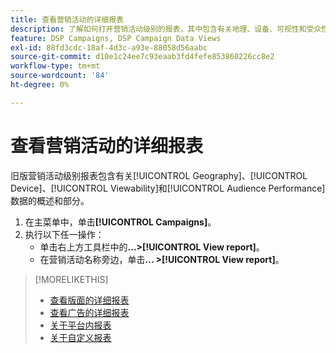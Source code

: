 ```yaml
---
title: 查看营销活动的详细报表
description: 了解如何打开营销活动级别的报表，其中包含有关地理、设备、可视性和受众性能数据的部分。
feature: DSP Campaigns, DSP Campaign Data Views
exl-id: 88fd3cdc-18af-4d3c-a93e-88058d56aabc
source-git-commit: d10e1c24ee7c93eaab3fd4fefe853860226cc8e2
workflow-type: tm+mt
source-wordcount: '84'
ht-degree: 0%

---
```


# 查看营销活动的详细报表

旧版营销活动级别报表包含有关[!UICONTROL Geography]、[!UICONTROL Device]、[!UICONTROL Viewability]和[!UICONTROL Audience Performance]数据的概述和部分。

1. 在主菜单中，单击&#x200B;**[!UICONTROL Campaigns]**。
1. 执行以下任一操作：
   * 单击右上方工具栏中的&#x200B;**...>[!UICONTROL View report]**。
   * 在营销活动名称旁边，单击&#x200B;**... >[!UICONTROL View report]**。

>[!MORELIKETHIS]
>
>* [查看版面的详细报表](/help/dsp/campaign-management/placements/placement-view-report.md)
>* [查看广告的详细报表](/help/dsp/campaign-management/ads/ad-view-report.md)
>* [关于平台内报表](/help/dsp/campaign-management/reports/campaign-reports-about.md)
>* [关于自定义报表](/help/dsp/reports/report-about.md)

